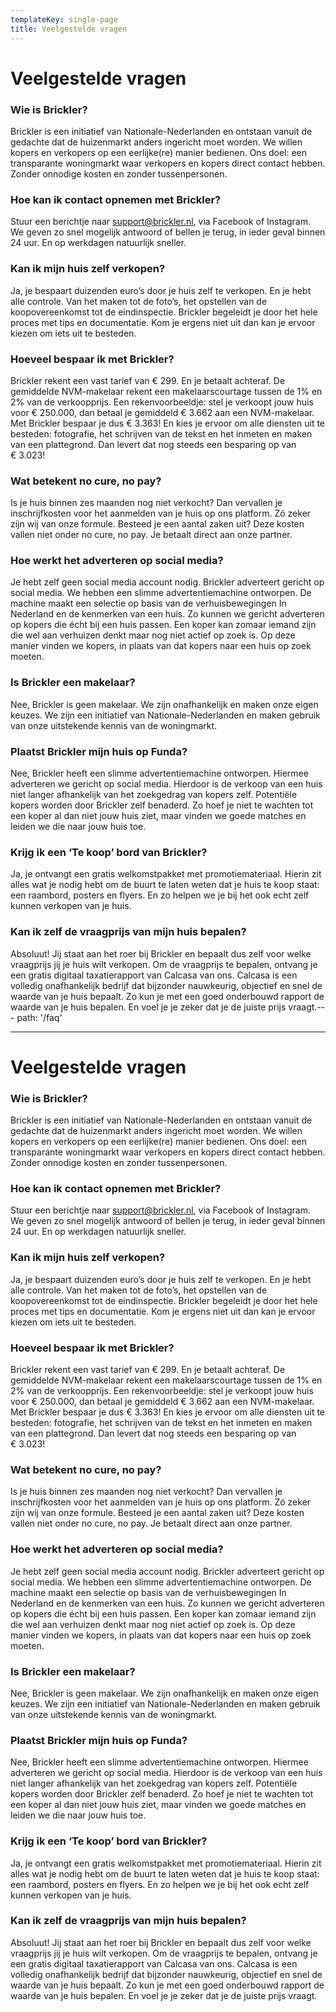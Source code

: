 ```yaml
---
templateKey: single-page
title: Veelgestelde vragen
---
```

# Veelgestelde vragen

### Wie is Brickler?

Brickler is een initiatief van Nationale-Nederlanden en ontstaan vanuit de gedachte dat de huizenmarkt anders ingericht moet worden. We willen kopers en verkopers op een eerlijke(re) manier bedienen. Ons doel: een transparante woningmarkt waar verkopers en kopers direct contact hebben. Zonder onnodige kosten en zonder tussenpersonen.

### Hoe kan ik contact opnemen met Brickler?

Stuur een berichtje naar [support@brickler.nl](mailto:support@brickler.nl), via Facebook of Instagram. We geven zo snel mogelijk antwoord of bellen je terug, in ieder geval binnen 24 uur. En op werkdagen natuurlijk sneller.

### Kan ik mijn huis zelf verkopen?

Ja, je bespaart duizenden euro’s door je huis zelf te verkopen. En je hebt alle controle. Van het maken tot de foto’s, het opstellen van de koopovereenkomst tot de eindinspectie. Brickler begeleidt je door het hele proces met tips en documentatie. Kom je ergens niet uit dan kan je ervoor kiezen om iets uit te besteden.

### Hoeveel bespaar ik met Brickler?

Brickler rekent een vast tarief van €&nbsp;299. En je betaalt achteraf. De gemiddelde NVM-makelaar rekent een makelaarscourtage tussen de 1% en 2% van de verkoopprijs. Een rekenvoorbeeldje: stel je verkoopt jouw huis voor €&nbsp;250.000, dan betaal je gemiddeld €&nbsp;3.662 aan een NVM-makelaar. Met Brickler bespaar je dus €&nbsp;3.363! En kies je ervoor om alle diensten uit te besteden: fotografie, het schrijven van de tekst en het inmeten en maken van een plattegrond. Dan levert dat nog steeds een besparing op van €&nbsp;3.023!

### Wat betekent no cure, no pay?

Is je huis binnen zes maanden nog niet verkocht? Dan vervallen je inschrijfkosten voor het aanmelden van je huis op ons platform. Zó zeker zijn wij van onze formule. Besteed je een aantal zaken uit? Deze kosten vallen niet onder no cure, no pay. Je betaalt direct aan onze partner.

### Hoe werkt het adverteren op social media?

Je hebt zelf geen social media account nodig. Brickler adverteert gericht op social media. We hebben een slimme advertentiemachine ontworpen. De machine maakt een selectie op basis van de verhuisbewegingen In Nederland en de kenmerken van een huis. Zo kunnen we gericht adverteren op kopers die écht bij een huis passen. Een koper kan zomaar iemand zijn die wel aan verhuizen denkt maar nog niet actief op zoek is. Op deze manier vinden we kopers, in plaats van dat kopers naar een huis op zoek moeten.

### Is Brickler een makelaar?

Nee, Brickler is geen makelaar. We zijn onafhankelijk en maken onze eigen keuzes. We zijn een initiatief van Nationale-Nederlanden en maken gebruik van onze uitstekende kennis van de woningmarkt.

### Plaatst Brickler mijn huis op Funda?

Nee, Brickler heeft een slimme advertentiemachine ontworpen. Hiermee adverteren we gericht op social media. Hierdoor is de verkoop van een huis niet langer afhankelijk van het zoekgedrag van kopers zelf. Potentiële kopers worden door Brickler zelf benaderd. Zo hoef je niet te wachten tot een koper al dan niet jouw huis ziet, maar vinden we goede matches en leiden we die naar jouw huis toe.

### Krijg ik een ‘Te koop’ bord van Brickler?

Ja, je ontvangt een gratis welkomstpakket met promotiemateriaal. Hierin zit alles wat je nodig hebt om de buurt te laten weten dat je huis te koop staat: een raambord, posters en flyers. En zo helpen we je bij het ook echt zelf kunnen verkopen van je huis.

### Kan ik zelf de vraagprijs van mijn huis bepalen?

Absoluut! Jij staat aan het roer bij Brickler en bepaalt dus zelf voor welke vraagprijs jij je huis wilt verkopen. Om de vraagprijs te bepalen, ontvang je een gratis digitaal taxatierapport van Calcasa van ons. Calcasa is een volledig onafhankelijk bedrijf dat bijzonder nauwkeurig, objectief en snel de waarde van je huis bepaalt. Zo kun je met een goed onderbouwd rapport de waarde van je huis bepalen. En voel je je zeker dat je de juiste prijs vraagt.--- path: '/faq'

- - -

# Veelgestelde vragen

### Wie is Brickler?

Brickler is een initiatief van Nationale-Nederlanden en ontstaan vanuit de gedachte dat de huizenmarkt anders ingericht moet worden. We willen kopers en verkopers op een eerlijke(re) manier bedienen. Ons doel: een transparante woningmarkt waar verkopers en kopers direct contact hebben. Zonder onnodige kosten en zonder tussenpersonen.

### Hoe kan ik contact opnemen met Brickler?

Stuur een berichtje naar [support@brickler.nl](mailto:support@brickler.nl), via Facebook of Instagram. We geven zo snel mogelijk antwoord of bellen je terug, in ieder geval binnen 24 uur. En op werkdagen natuurlijk sneller.

### Kan ik mijn huis zelf verkopen?

Ja, je bespaart duizenden euro’s door je huis zelf te verkopen. En je hebt alle controle. Van het maken tot de foto’s, het opstellen van de koopovereenkomst tot de eindinspectie. Brickler begeleidt je door het hele proces met tips en documentatie. Kom je ergens niet uit dan kan je ervoor kiezen om iets uit te besteden.

### Hoeveel bespaar ik met Brickler?

Brickler rekent een vast tarief van €&nbsp;299. En je betaalt achteraf. De gemiddelde NVM-makelaar rekent een makelaarscourtage tussen de 1% en 2% van de verkoopprijs. Een rekenvoorbeeldje: stel je verkoopt jouw huis voor €&nbsp;250.000, dan betaal je gemiddeld €&nbsp;3.662 aan een NVM-makelaar. Met Brickler bespaar je dus €&nbsp;3.363! En kies je ervoor om alle diensten uit te besteden: fotografie, het schrijven van de tekst en het inmeten en maken van een plattegrond. Dan levert dat nog steeds een besparing op van €&nbsp;3.023!

### Wat betekent no cure, no pay?

Is je huis binnen zes maanden nog niet verkocht? Dan vervallen je inschrijfkosten voor het aanmelden van je huis op ons platform. Zó zeker zijn wij van onze formule. Besteed je een aantal zaken uit? Deze kosten vallen niet onder no cure, no pay. Je betaalt direct aan onze partner.

### Hoe werkt het adverteren op social media?

Je hebt zelf geen social media account nodig. Brickler adverteert gericht op social media. We hebben een slimme advertentiemachine ontworpen. De machine maakt een selectie op basis van de verhuisbewegingen In Nederland en de kenmerken van een huis. Zo kunnen we gericht adverteren op kopers die écht bij een huis passen. Een koper kan zomaar iemand zijn die wel aan verhuizen denkt maar nog niet actief op zoek is. Op deze manier vinden we kopers, in plaats van dat kopers naar een huis op zoek moeten.

### Is Brickler een makelaar?

Nee, Brickler is geen makelaar. We zijn onafhankelijk en maken onze eigen keuzes. We zijn een initiatief van Nationale-Nederlanden en maken gebruik van onze uitstekende kennis van de woningmarkt.

### Plaatst Brickler mijn huis op Funda?

Nee, Brickler heeft een slimme advertentiemachine ontworpen. Hiermee adverteren we gericht op social media. Hierdoor is de verkoop van een huis niet langer afhankelijk van het zoekgedrag van kopers zelf. Potentiële kopers worden door Brickler zelf benaderd. Zo hoef je niet te wachten tot een koper al dan niet jouw huis ziet, maar vinden we goede matches en leiden we die naar jouw huis toe.

### Krijg ik een ‘Te koop’ bord van Brickler?

Ja, je ontvangt een gratis welkomstpakket met promotiemateriaal. Hierin zit alles wat je nodig hebt om de buurt te laten weten dat je huis te koop staat: een raambord, posters en flyers. En zo helpen we je bij het ook echt zelf kunnen verkopen van je huis.

### Kan ik zelf de vraagprijs van mijn huis bepalen?

Absoluut! Jij staat aan het roer bij Brickler en bepaalt dus zelf voor welke vraagprijs jij je huis wilt verkopen. Om de vraagprijs te bepalen, ontvang je een gratis digitaal taxatierapport van Calcasa van ons. Calcasa is een volledig onafhankelijk bedrijf dat bijzonder nauwkeurig, objectief en snel de waarde van je huis bepaalt. Zo kun je met een goed onderbouwd rapport de waarde van je huis bepalen. En voel je je zeker dat je de juiste prijs vraagt.
